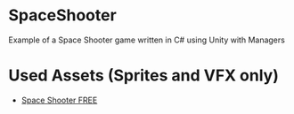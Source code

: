 # SpaceShooter
Example of a Space Shooter game written in C# using Unity with Managers

# Used Assets (Sprites and VFX only)
- [Space Shooter FREE](https://assetstore.unity.com/packages/templates/packs/space-shooter-free-107260)
